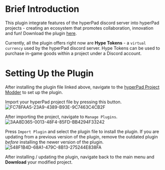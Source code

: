# Brief Introduction
This plugin integrate features of the hyperPad discord server into hyperPad projects - creating an ecosystem that promotes collaboration, innovation and fun!
Download the plugin [here](https://raw.githubusercontent.com/RXCodes/hyperAuth-Integrator/main/hypeToken%20Integrator.plugin).

Currently, all the plugin offers right now are **Hype Tokens** - a `virtual currency` used by the hyperPad discord server. Hype Tokens can be used to purchase in-game goods within a project under a Discord account.

# Setting Up the Plugin
After installing the plugin file linked above, navigate to the [hyperPad Project Modder](https://rxcodes.github.io/hyperPad-Project-Modder/) to set up the plugin.

Import your hyperPad project file by pressing this button.
![FC78FAA5-23A9-4389-B93E-9C7463C4CB2F](https://user-images.githubusercontent.com/61912060/174913532-319196d5-3593-49c3-9062-d340f2e5e294.jpeg)

After importing the project, navigate to `Manage Plugins`.
![3AA8D365-0013-48F4-85FD-BB4294F33242](https://user-images.githubusercontent.com/61912060/174913712-b417e2aa-de5f-458f-ab44-d1ae8bbbf1a0.jpeg)

Press `Import Plugin` and select the plugin file to install the plugin. If you are updating from a previous version of the plugin, remove the outdated plugin *before* installing the newer version of the plugin.
![548F1B4D-68A1-479C-8B13-275244E838FA](https://user-images.githubusercontent.com/61912060/174913721-09a3a4f3-8a19-4eef-bbc4-e3389f39e816.jpeg)

After installing / updating the plugin, navigate back to the main menu and **Download** your modified project.
